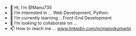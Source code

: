 - 👋 Hi, I’m @Manu735
- 👀 I’m interested in ... Web Development, Python.
- 🌱 I’m currently learning ...Front-End Development
- 💞️ I’m looking to collaborate on ... 
- 📫 How to reach me ... www.linkedin.com/in/manojkumarbj

<!---
Manu735/Manu735 is a ✨ special ✨ repository because its `README.md` (this file) appears on your GitHub profile.
You can click the Preview link to take a look at your changes.
--->

